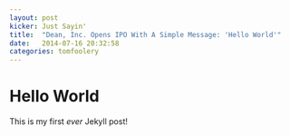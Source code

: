 ```yaml
---
layout: post
kicker:	Just Sayin'
title:  "Dean, Inc. Opens IPO With A Simple Message: 'Hello World'"
date:   2014-07-16 20:32:58
categories: tomfoolery
---
```


# Hello World
This is my first _ever_ Jekyll post!